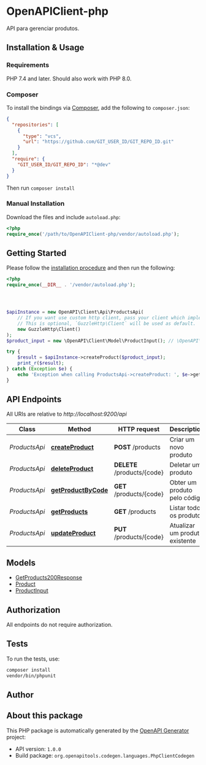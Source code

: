 # OpenAPIClient-php

API para gerenciar produtos.


## Installation & Usage

### Requirements

PHP 7.4 and later.
Should also work with PHP 8.0.

### Composer

To install the bindings via [Composer](https://getcomposer.org/), add the following to `composer.json`:

```json
{
  "repositories": [
    {
      "type": "vcs",
      "url": "https://github.com/GIT_USER_ID/GIT_REPO_ID.git"
    }
  ],
  "require": {
    "GIT_USER_ID/GIT_REPO_ID": "*@dev"
  }
}
```

Then run `composer install`

### Manual Installation

Download the files and include `autoload.php`:

```php
<?php
require_once('/path/to/OpenAPIClient-php/vendor/autoload.php');
```

## Getting Started

Please follow the [installation procedure](#installation--usage) and then run the following:

```php
<?php
require_once(__DIR__ . '/vendor/autoload.php');




$apiInstance = new OpenAPI\Client\Api\ProductsApi(
    // If you want use custom http client, pass your client which implements `GuzzleHttp\ClientInterface`.
    // This is optional, `GuzzleHttp\Client` will be used as default.
    new GuzzleHttp\Client()
);
$product_input = new \OpenAPI\Client\Model\ProductInput(); // \OpenAPI\Client\Model\ProductInput

try {
    $result = $apiInstance->createProduct($product_input);
    print_r($result);
} catch (Exception $e) {
    echo 'Exception when calling ProductsApi->createProduct: ', $e->getMessage(), PHP_EOL;
}

```

## API Endpoints

All URIs are relative to *http://localhost:9200/api*

Class | Method | HTTP request | Description
------------ | ------------- | ------------- | -------------
*ProductsApi* | [**createProduct**](docs/Api/ProductsApi.md#createproduct) | **POST** /products | Criar um novo produto
*ProductsApi* | [**deleteProduct**](docs/Api/ProductsApi.md#deleteproduct) | **DELETE** /products/{code} | Deletar um produto
*ProductsApi* | [**getProductByCode**](docs/Api/ProductsApi.md#getproductbycode) | **GET** /products/{code} | Obter um produto pelo código
*ProductsApi* | [**getProducts**](docs/Api/ProductsApi.md#getproducts) | **GET** /products | Listar todos os produtos
*ProductsApi* | [**updateProduct**](docs/Api/ProductsApi.md#updateproduct) | **PUT** /products/{code} | Atualizar um produto existente

## Models

- [GetProducts200Response](docs/Model/GetProducts200Response.md)
- [Product](docs/Model/Product.md)
- [ProductInput](docs/Model/ProductInput.md)

## Authorization
All endpoints do not require authorization.
## Tests

To run the tests, use:

```bash
composer install
vendor/bin/phpunit
```

## Author



## About this package

This PHP package is automatically generated by the [OpenAPI Generator](https://openapi-generator.tech) project:

- API version: `1.0.0`
- Build package: `org.openapitools.codegen.languages.PhpClientCodegen`

